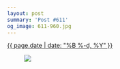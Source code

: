 ```yaml
---
layout: post
summary: 'Post #611'
og_image: 611-960.jpg
---
```


<div class="post">
 <time>
  <a href="/611">
   {{ page.date | date: "%B %-d, %Y" }}
  </a>
 </time>
 <a href="/611">
  <figure data-taken="3/11/2017">
   <img sizes="(min-width: 700px) 50vw, calc(100vw - 2rem)" src="{{ site.assets_url }}/611-480.jpg" srcset="{{ site.assets_url }}/611-240.jpg 240w, {{ site.assets_url }}/611-480.jpg 480w, {{ site.assets_url }}/611-720.jpg 720w, {{ site.assets_url }}/611-960.jpg 960w"/>
  </figure>
 </a>
</div>
